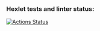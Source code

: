 ### Hexlet tests and linter status:
[![Actions Status](https://github.com/sprsss1/java-project-61/actions/workflows/hexlet-check.yml/badge.svg)](https://github.com/sprsss1/java-project-61/actions)